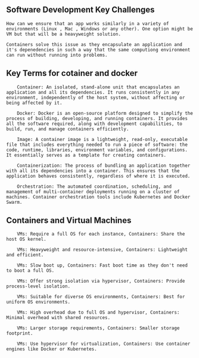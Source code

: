 

## Software Development Key Challenges 
    How can we ensure that an app works similarly in a variety of environments (Linux , Mac , Windows or any other). One option might be VM but that will be a heavyweight solution. 

    Containers solve this issue as they encapsulate an application and it's depenedencies in such a way that the same computiong environment can run without running into problems.

## Key Terms for cotainer and docker
```
    Container: An isolated, stand-alone unit that encapsulates an application and all its dependencies. It runs consistently in any environment, independently of the host system, without affecting or being affected by it.

    Docker: Docker is an open-source platform designed to simplify the process of building, developing, and running containers. It provides all the software required, along with development capabilities, to build, run, and manage containers efficiently.

    Image: A container image is a lightweight, read-only, executable file that includes everything needed to run a piece of software: the code, runtime, libraries, environment variables, and configurations. It essentially serves as a template for creating containers.

    Containerization: The process of bundling an application together with all its dependencies into a container. This ensures that the application behaves consistently, regardless of where it is executed.

    Orchestration: The automated coordination, scheduling, and management of multi-container deployments running on a cluster of machines. Container orchestration tools include Kubernetes and Docker Swarm.
```

## Containers and Virtual Machines
```
    VMs: Require a full OS for each instance, Containers: Share the host OS kernel.

    VMs: Heavyweight and resource-intensive, Containers: Lightweight and efficient.

    VMs: Slow boot up, Containers: Fast boot time as they don't need to boot a full OS.

    VMs: Offer strong isolation via hypervisor, Containers: Provide process-level isolation.

    VMs: Suitable for diverse OS environments, Containers: Best for uniform OS environments.

    VMs: High overhead due to full OS and hypervisor, Containers: Minimal overhead with shared resources.

    VMs: Larger storage requirements, Containers: Smaller storage footprint.

    VMs: Use hypervisor for virtualization, Containers: Use container engines like Docker or Kubernetes.
```
